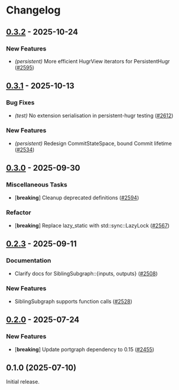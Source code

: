 # Changelog


## [0.3.2](https://github.com/CQCL/hugr/compare/hugr-persistent-v0.3.1...hugr-persistent-v0.3.2) - 2025-10-24

### New Features

- *(persistent)* More efficient HugrView iterators for PersistentHugr ([#2595](https://github.com/CQCL/hugr/pull/2595))

## [0.3.1](https://github.com/CQCL/hugr/compare/hugr-persistent-v0.3.0...hugr-persistent-v0.3.1) - 2025-10-13

### Bug Fixes

- *(test)* No extension serialisation in persistent-hugr testing ([#2612](https://github.com/CQCL/hugr/pull/2612))

### New Features

- *(persistent)* Redesign CommitStateSpace, bound Commit lifetime ([#2534](https://github.com/CQCL/hugr/pull/2534))

## [0.3.0](https://github.com/CQCL/hugr/compare/hugr-persistent-v0.2.3...hugr-persistent-v0.3.0) - 2025-09-30

### Miscellaneous Tasks

- [**breaking**] Cleanup deprecated definitions ([#2594](https://github.com/CQCL/hugr/pull/2594))

### Refactor

- [**breaking**] Replace lazy_static with std::sync::LazyLock ([#2567](https://github.com/CQCL/hugr/pull/2567))

## [0.2.3](https://github.com/CQCL/hugr/compare/hugr-persistent-v0.2.2...hugr-persistent-v0.2.3) - 2025-09-11

### Documentation

- Clarify docs for SiblingSubgraph::{inputs, outputs} ([#2508](https://github.com/CQCL/hugr/pull/2508))

### New Features

- SiblingSubgraph supports function calls ([#2528](https://github.com/CQCL/hugr/pull/2528))

## [0.2.0](https://github.com/CQCL/hugr/compare/hugr-persistent-v0.1.0...hugr-persistent-v0.2.0) - 2025-07-24

### New Features

- [**breaking**] Update portgraph dependency to 0.15 ([#2455](https://github.com/CQCL/hugr/pull/2455))
## 0.1.0 (2025-07-10)

Initial release.
